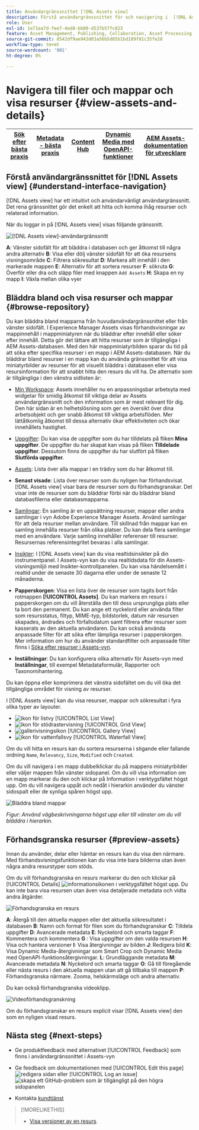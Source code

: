 ```yaml
---
title: Användargränssnittet [!DNL Assets view]
description: Förstå användargränssnittet för och navigering i  [!DNL Assets view].
role: User
exl-id: 1e71ea7d-fee7-4ed0-bb80-d537b57fc823
feature: Asset Management, Publishing, Collaboration, Asset Processing
source-git-commit: d542df9ae943d03a56b5d85b1bd189f81c35fe28
workflow-type: tm+mt
source-wordcount: '981'
ht-degree: 0%

---
```


# Navigera till filer och mappar och visa resurser {#view-assets-and-details}

| [Sök efter bästa praxis](/help/assets/search-best-practices.md) | [Metadata - bästa praxis](/help/assets/metadata-best-practices.md) | [Content Hub](/help/assets/product-overview.md) | [Dynamic Media med OpenAPI-funktioner](/help/assets/dynamic-media-open-apis-overview.md) | [AEM Assets-dokumentation för utvecklare](https://developer.adobe.com/experience-cloud/experience-manager-apis/) |
| ------------- | --------------------------- |---------|----|-----|

<!-- TBD: Give screenshots of all views with many assets. Zoom out to showcase how the thumbnails/tiles flow on the UI in different views. -->

<!-- TBD: The options in left sidebar may change. Shared with me and Shared by me are missing for now. Update this section as UI is updated. -->

## Förstå användargränssnittet för [!DNL Assets view] {#understand-interface-navigation}

[!DNL Assets view] har ett intuitivt och användarvänligt användargränssnitt. Det rena gränssnittet gör det enkelt att hitta och komma ihåg resurser och relaterad information.

När du loggar in på [!DNL Assets view] visas följande gränssnitt.

![[!DNL Assets view]-användargränssnitt](assets/assets-view-interface.png)

**A**: Vänster sidofält för att bläddra i databasen och ger åtkomst till några andra alternativ **B**: Visa eller dölj vänster sidofält för att öka resursens visningsområde **C**: Filtrera sökresultat **D**: Markera allt innehåll i den markerade mappen **E**: Alternativ för att sortera resurser **F**: sökruta **G**: Överför eller dra och släpp filer med knappen `Add Assets` **H**: Skapa en ny mapp **I**: Växla mellan olika vyer

<!-- TBD: Need an embedded video here with narration. It has to be hosted on MPC to be embeddable. -->

## Bläddra bland och visa resurser och mappar {#browse-repository}

Du kan bläddra bland mapparna från huvudanvändargränssnittet eller från vänster sidofält. I Experience Manager Assets visas förhandsvisningar av mappinnehåll i mappminiatyren när du bläddrar efter innehåll eller söker efter innehåll. Detta gör det lättare att hitta resurser som är tillgängliga i AEM Assets-databasen. Med den här mappminiatyrbilden sparar du tid på att söka efter specifika resurser i en mapp i AEM Assets-databasen.
När du bläddrar bland resurser i en mapp kan du använda gränssnittet för att visa miniatyrbilder av resurser för att visuellt bläddra i databasen eller visa resursinformation för att snabbt hitta den resurs du vill ha. De alternativ som är tillgängliga i den vänstra sidlisten är:

* [Min Workspace](/help/assets/my-workspace-assets-view.md): Assets innehåller nu en anpassningsbar arbetsyta med widgetar för smidig åtkomst till viktiga delar av Assets användargränssnitt och den information som är mest relevant för dig. Den här sidan är en helhetslösning som ger en översikt över dina arbetsobjekt och ger snabb åtkomst till viktiga arbetsflöden. Mer lättåtkomlig åtkomst till dessa alternativ ökar effektiviteten och ökar innehållets hastighet.
* [Uppgifter](/help/assets/my-workspace-assets-view.md): Du kan visa de uppgifter som du har tilldelats på fliken **Mina uppgifter**. De uppgifter du har skapat kan visas på fliken **Tilldelade uppgifter**. Dessutom finns de uppgifter du har slutfört på fliken **Slutförda uppgifter**.
* [Assets](/help/assets/manage-organize-assets-view.md): Lista över alla mappar i en trädvy som du har åtkomst till.
* **Senast visade**: Lista över resurser som du nyligen har förhandsvisat. [!DNL Assets view] visar bara de resurser som du förhandsgranskar. Det visar inte de resurser som du bläddrar förbi när du bläddrar bland databasfilerna eller databasmapparna.
* [Samlingar](/help/assets/manage-collections-assets-view.md): En samling är en uppsättning resurser, mappar eller andra samlingar i vyn Adobe Experience Manager Assets. Använd samlingar för att dela resurser mellan användare. Till skillnad från mappar kan en samling innehålla resurser från olika platser. Du kan dela flera samlingar med en användare. Varje samling innehåller referenser till resurser. Resursernas referensintegritet bevaras i alla samlingar.

* [Insikter](/help/assets/manage-reports-assets-view.md#view-live-statistics): I [!DNL Assets view] kan du visa realtidsinsikter på din instrumentpanel. I Assets-vyn kan du visa realtidsdata för din Assets-visningsmiljö med Insikter-kontrollpanelen. Du kan visa händelsemått i realtid under de senaste 30 dagarna eller under de senaste 12 månaderna.
* **Papperskorgen**: Visa en lista över de resurser som tagits bort från rotmappen **[!UICONTROL Assets]**. Du kan markera en resurs i papperskorgen om du vill återställa den till dess ursprungliga plats eller ta bort den permanent. Du kan ange ett nyckelord eller använda filter som resursstatus, filtyp, MIME-typ, bildstorlek, datum när resursen skapades, ändrades och förfallodatum samt filtrera efter resurser som kasserats av den aktuella användaren. Du kan också använda anpassade filter för att söka efter lämpliga resurser i papperskorgen. Mer information om hur du använder standardfilter och anpassade filter finns i [Söka efter resurser i Assets-vyn](/help/assets/search-assets-view.md).
* **Inställningar**: Du kan konfigurera olika alternativ för Assets-vyn med **Inställningar**, till exempel Metadataformulär, Rapporter och Taxonomihantering.

<!-- TBD: Not sure if we want to publish these right now. CC Libs are beta as per Greg.
* **Libraries**: Access to [!DNL Adobe Creative Cloud Team] (CCT) Libraries view. This view is visible only if the user is entitled to CCT Libraries.
-->

<!-- TBD: My Work Space shows task inbox and it is not visible on AEM Cloud Demos as of now. It is the source of truth server hence not documenting My Work Space option for now.
-->

Du kan öppna eller komprimera det vänstra sidofältet om du vill öka det tillgängliga området för visning av resurser.

I [!DNL Assets view] kan du visa resurser, mappar och sökresultat i fyra olika typer av layouter.

* ![ikon för listvy](assets/do-not-localize/list-view.png) [!UICONTROL List View]
* ![ikon för stödrastervisning](assets/do-not-localize/grid-view.png) [!UICONTROL Grid View]
* ![gallerivisningsikon](assets/do-not-localize/gallery-view.png) [!UICONTROL Gallery View]
* ![ikon för vattenfallsvy](assets/do-not-localize/waterfall-view.png) [!UICONTROL Waterfall View]

Om du vill hitta en resurs kan du sortera resurserna i stigande eller fallande ordning `Name`, `Relevancy`, `Size`, `Modified` och `Created`.

Om du vill navigera i en mapp dubbelklickar du på mappens miniatyrbilder eller väljer mappen från vänster sidopanel. Om du vill visa information om en mapp markerar du den och klickar på Information i verktygsfältet högst upp. Om du vill navigera uppåt och nedåt i hierarkin använder du vänster sidospalt eller de synliga spåren högst upp.

![Bläddra bland mappar](assets/browsing-folders.png)

*Figur: Använd vägbeskrivningarna högst upp eller till vänster om du vill bläddra i hierarkin.*

## Förhandsgranska resurser {#preview-assets}

Innan du använder, delar eller hämtar en resurs kan du visa den närmare. Med förhandsvisningsfunktionen kan du visa inte bara bilderna utan även några andra resurstyper som stöds.

Om du vill förhandsgranska en resurs markerar du den och klickar på [!UICONTROL Details] ![informationsikonen](assets/do-not-localize/edit-in-icon.png) i verktygsfältet högst upp. Du kan inte bara visa resursen utan även visa detaljerade metadata och vidta andra åtgärder.

![Förhandsgranska en resurs](/help/assets/assets/navigate-file-folder-dm.png)

**A**: Återgå till den aktuella mappen eller det aktuella sökresultatet i databasen **B**: Namn och format för filen som du förhandsgranskar **C**: Tilldela uppgifter **D**: Avancerade metadata **E**: Nyckelord och smarta taggar **F**: Kommentera och kommentera **G** : Visa uppgifter om den valda resursen **H**: Visa och hantera versioner **I**: Visa återgivningar av bilden **J**: Redigera bild **K**: Visa Dynamic Media-återgivningar som Smart Crop och Dynamic Media med OpenAPI-funktionsåtergivningar. **L**: Grundläggande metadata **M**: Avancerade metadata **N**: Nyckelord och smarta taggar **O**: Gå till föregående eller nästa resurs i den aktuella mappen utan att gå tillbaka till mappen **P**: Förhandsgranska närmare. Zooma, helskärmsläge och andra alternativ.

Du kan också förhandsgranska videoklipp.

![Videoförhandsgranskning](assets/preview-video.png)

Om du förhandsgranskar en resurs explicit visar [!DNL Assets view] den som en nyligen visad resurs.

<!-- TBD: Describe the options.

Explicitly previewed assets are displayed as recently viewed assets. Give screenshot of this.
Other use cases after previewing.
-->

## Nästa steg {#next-steps}

* Ge produktfeedback med alternativet [!UICONTROL Feedback] som finns i användargränssnittet i Assets-vyn

* Ge feedback om dokumentationen med [!UICONTROL Edit this page] ![redigera sidan](assets/do-not-localize/edit-page.png) eller [!UICONTROL Log an issue] ![skapa ett GitHub-problem](assets/do-not-localize/github-issue.png) som är tillgängligt på den högra sidopanelen

* Kontakta [kundtjänst](https://experienceleague.adobe.com/?support-solution=General#support)

>[!MORELIKETHIS]
>
>* [Visa versioner av en resurs](/help/assets/manage-organize-assets-view.md#view-versions).
